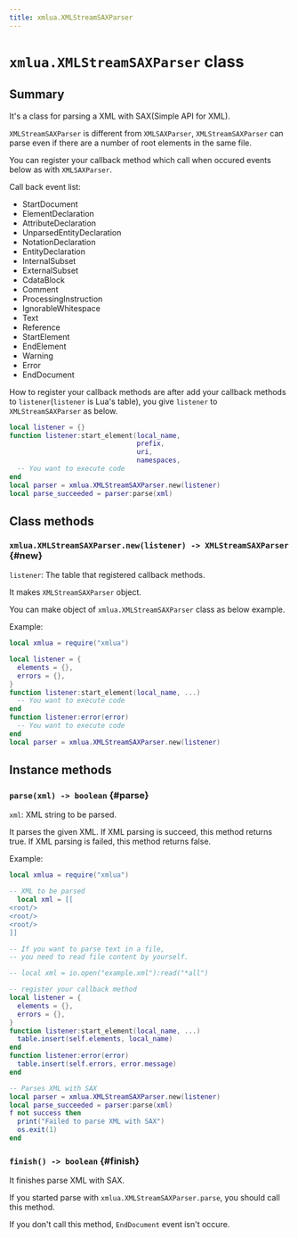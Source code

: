 ```yaml
---
title: xmlua.XMLStreamSAXParser
---
```


# `xmlua.XMLStreamSAXParser` class

## Summary

It's a class for parsing a XML with SAX(Simple API for XML).

`XMLStreamSAXParser` is different from `XMLSAXParser`, `XMLStreamSAXParser` can parse even if there are a number of root elements in the same file.

You can register your callback method which call when occured events below as with `XMLSAXParser`.

Call back event list:
  * StartDocument
  * ElementDeclaration
  * AttributeDeclaration
  * UnparsedEntityDeclaration
  * NotationDeclaration
  * EntityDeclaration
  * InternalSubset
  * ExternalSubset
  * CdataBlock
  * Comment
  * ProcessingInstruction
  * IgnorableWhitespace
  * Text
  * Reference
  * StartElement
  * EndElement
  * Warning
  * Error
  * EndDocument

How to register your callback methods are after add your callback methods to `listener`(`listener` is Lua's table), you give `listener` to `XMLStreamSAXParser` as below.

```lua
local listener = {}
function listener:start_element(local_name,
                                prefix,
                                uri,
                                namespaces,
  -- You want to execute code
end
local parser = xmlua.XMLStreamSAXParser.new(listener)
local parse_succeeded = parser:parse(xml)
```

## Class methods

### `xmlua.XMLStreamSAXParser.new(listener) -> XMLStreamSAXParser` {#new}

`listener`: The table that registered callback methods.

It makes `XMLStreamSAXParser` object.

You can make object of `xmlua.XMLStreamSAXParser` class as below example.

Example:

```lua
local xmlua = require("xmlua")

local listener = {
  elements = {},
  errors = {},
}
function listener:start_element(local_name, ...)
  -- You want to execute code
end
function listener:error(error)
  -- You want to execute code
end
local parser = xmlua.XMLStreamSAXParser.new(listener)
```

## Instance methods

### `parse(xml) -> boolean` {#parse}

`xml`: XML string to be parsed.

It parses the given XML.
If XML parsing is succeed, this method returns true. If XML parsing is failed, this method returns false.

Example:

```lua
local xmlua = require("xmlua")

-- XML to be parsed
  local xml = [[
<root/>
<root/>
<root/>
]]

-- If you want to parse text in a file,
-- you need to read file content by yourself.

-- local xml = io.open("example.xml"):read("*all")

-- register your callback method
local listener = {
  elements = {},
  errors = {},
}
function listener:start_element(local_name, ...)
  table.insert(self.elements, local_name)
end
function listener:error(error)
  table.insert(self.errors, error.message)
end

-- Parses XML with SAX
local parser = xmlua.XMLStreamSAXParser.new(listener)
local parse_succeeded = parser:parse(xml)
f not success then
  print("Failed to parse XML with SAX")
  os.exit(1)
end
```

### `finish() -> boolean` {#finish}

It finishes parse XML with SAX.

If you started parse with `xmlua.XMLStreamSAXParser.parse`, you should call this method.

If you don't call this method, `EndDocument` event isn't occure.
